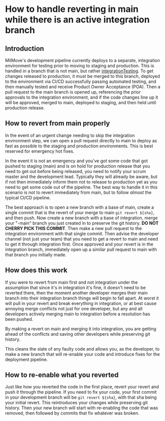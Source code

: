 # How to handle reverting in main while there is an active integration branch

## Introduction

MilMove's development pipeline currently deploys to a separate, integration environment for testing prior to moving to staging and production. This is handled in a branch that is not main, but rather [integrationTesting](https://github.com/transcom/mymove/tree/integrationTesting). To get changes released to production, it must be merged to this branch, deployed to the environment via CI/CD successfully passing automated testing, and then manually tested and receive Product Owner Acceptance (POA). Then a pull request to the main branch is opened up, referencing the prior approvals to the integration environment, and if the code changes line up it will be approved, merged to main, deployed to staging, and then held until production release.

## How to revert from main properly
In the event of an urgent change needing to skip the integration environment step, we can open a pull request directly to main to deploy as fast as possible to the staging and production environments. This is best reserved for emergency hot fixes.

In the event it is not an emergency and you've got some code that got pushed to staging (main) and is on hold for production release that you need to get out before being released, you need to notify your scrum master and the development lead. Typically they will already be aware, but if not then immediately inform them not to release to production yet as you need to get some code out of the pipeline. The best way to handle it in this scenario is not to revert immediately from main, but to follow *almost* the typical CI/CD pipeline. 

The best approach is to open a new branch with a base of main, create a single commit that is the revert of your merge to main `git revert ${sha}`, and then push. Now create a new branch with a base of integration, merge your "-main" branch you just created in to preserve the git history. **DO NOT CHERRY PICK THIS COMMIT**. Then make a new pull request to the integration environment with that single commit. Then advise the developer channel (not just your team) that you need to get a revert to main and need to get it through integration first. Once approved and your revert is in the integration branch, immediately open up a similar pull request to main with that branch you initially made.

## How does this work
If you were to revert from main first and not integration under the assumption that since it's in integration it's fine, it doesn't need to be reverted there, then the moment another developer merges their main branch into their integration branch things will begin to fall apart. At worst it will pull in your revert and break everything in integration, or at best cause annoying merge conflicts not just for one developer, but any and all developers actively merging main to integration before a resolution has been pushed.

By making a revert on main and merging it into integration, you are getting ahead of the conflicts and saving other developers while preserving git history.

This cleans the slate of any faulty code and allows you, as the developer, to make a new branch that will re-enable your code and introduce fixes for the deployment pipeline.

## How to re-enable what you reverted
Just like how you reverted the code in the first place, revert your revert and push it through the pipeline. If you need to fix your code, your first commit in your development branch will be `git revert ${sha}`, with that sha being your initial revert. This reintroduces your changes while preserving git history. Then your new branch will start with re-enabling the code that was removed, then followed by commits that fix whatever was broken.

